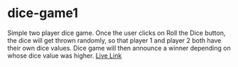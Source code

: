 # dice-game1
Simple two player dice game. Once the user clicks on Roll the Dice button, the dice will get thrown randomly, so that player 1 and player 2 both have their own dice values. Dice game will then announce a winner depending on whose dice value was higher.
[Live Link](https://shreyajaiswal11.github.io/dice-game1/)
